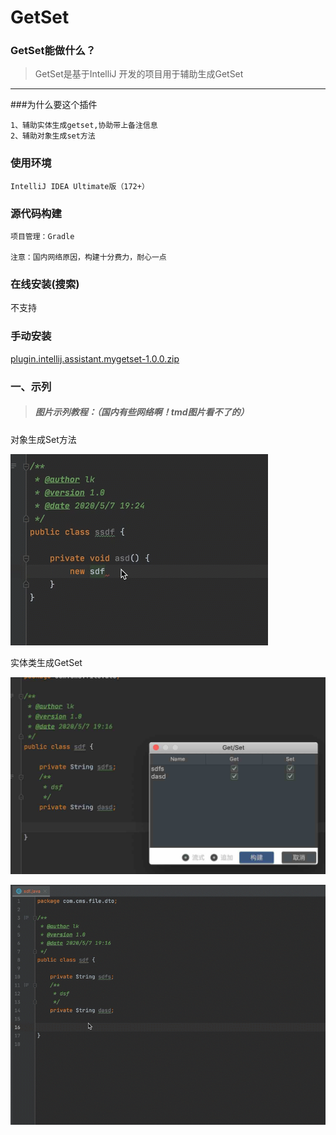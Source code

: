 # GetSet

### GetSet能做什么？

> GetSet是基于IntelliJ 开发的项目用于辅助生成GetSet
  
---

###为什么要这个插件

    1、辅助实体生成getset,协助带上备注信息
    2、辅助对象生成set方法

### 使用环境

`IntelliJ IDEA Ultimate版（172+）`

### 源代码构建

    项目管理：Gradle
    
    注意：国内网络原因，构建十分费力，耐心一点
   
### 在线安装(搜索)

  不支持
 
### 手动安装

 [plugin.intellij.assistant.mygetset-1.0.0.zip](https://raw.githubusercontent.com/Link-Kou/intellij-getset/master/builds/plugin.intellij.assistant.mygetset-1.0.0.zip)
 
### 一、示列
> ##### 图片示列教程：（国内有些网络啊！tmd图片看不了的）

 对象生成Set方法
 
 ![样列](https://raw.githubusercontent.com/Link-Kou/intellij-getset/master/image/2020-05-07_19-25-59.gif "样列")

 实体类生成GetSet
 
 ![样列](https://raw.githubusercontent.com/Link-Kou/intellij-getset/master/image/2020-05-07_19-20-02.jpg "样列")
 
 
 ![样列](https://raw.githubusercontent.com/Link-Kou/intellij-getset/master/image/2020-05-07_19-18-09.gif "样列")
 

